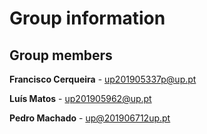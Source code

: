 # Group information

## Group members

**Francisco Cerqueira**  - up201905337p@up.pt

**Luís Matos**  - up201905962@up.pt

**Pedro Machado**  - up@201906712up.pt
